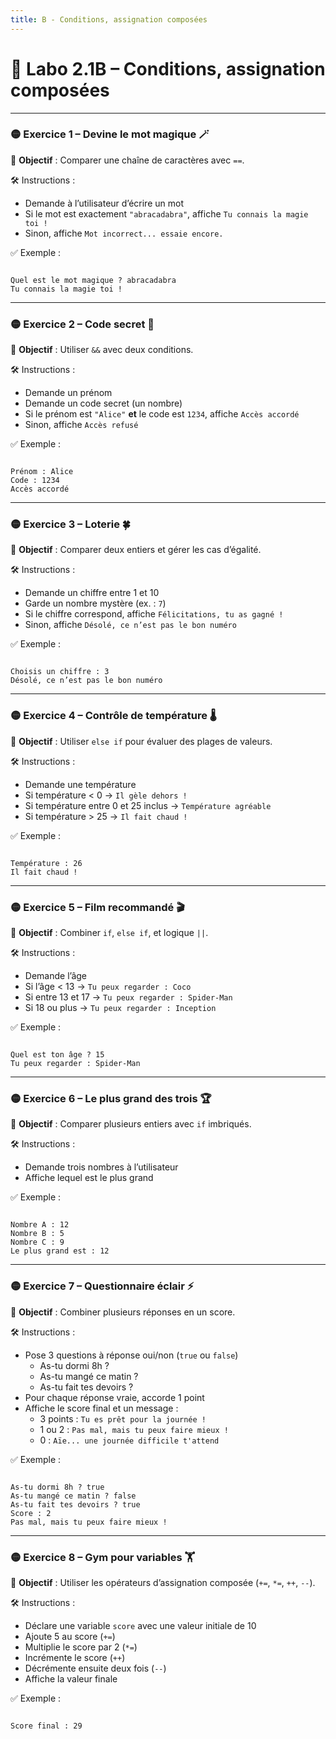 ```yaml
---
title: B - Conditions, assignation composées
---
```


# 🧪 Labo 2.1B – Conditions, assignation composées

---

### 🟡 Exercice 1 – Devine le mot magique 🪄

🎯 **Objectif** : Comparer une chaîne de caractères avec `==`.

🛠️ Instructions :

* Demande à l’utilisateur d’écrire un mot
* Si le mot est exactement `"abracadabra"`, affiche `Tu connais la magie toi !`
* Sinon, affiche `Mot incorrect... essaie encore.`

✅ Exemple :

```

Quel est le mot magique ? abracadabra
Tu connais la magie toi !

```

---

### 🟡 Exercice 2 – Code secret 🔐

🎯 **Objectif** : Utiliser `&&` avec deux conditions.

🛠️ Instructions :

* Demande un prénom
* Demande un code secret (un nombre)
* Si le prénom est `"Alice"` **et** le code est `1234`, affiche `Accès accordé`
* Sinon, affiche `Accès refusé`

✅ Exemple :

```

Prénom : Alice
Code : 1234
Accès accordé

```

---

### 🟡 Exercice 3 – Loterie 🍀

🎯 **Objectif** : Comparer deux entiers et gérer les cas d’égalité.

🛠️ Instructions :

* Demande un chiffre entre 1 et 10
* Garde un nombre mystère (ex. : `7`)
* Si le chiffre correspond, affiche `Félicitations, tu as gagné !`
* Sinon, affiche `Désolé, ce n’est pas le bon numéro`

✅ Exemple :

```

Choisis un chiffre : 3
Désolé, ce n’est pas le bon numéro

```

---

### 🟡 Exercice 4 – Contrôle de température 🌡️

🎯 **Objectif** : Utiliser `else if` pour évaluer des plages de valeurs.

🛠️ Instructions :

* Demande une température
* Si température < 0 → `Il gèle dehors !`
* Si température entre 0 et 25 inclus → `Température agréable`
* Si température > 25 → `Il fait chaud !`

✅ Exemple :

```

Température : 26
Il fait chaud !

```

---

### 🟡 Exercice 5 – Film recommandé 🎬

🎯 **Objectif** : Combiner `if`, `else if`, et logique `||`.

🛠️ Instructions :

* Demande l’âge
* Si l’âge < 13 → `Tu peux regarder : Coco`
* Si entre 13 et 17 → `Tu peux regarder : Spider-Man`
* Si 18 ou plus → `Tu peux regarder : Inception`

✅ Exemple :

```

Quel est ton âge ? 15
Tu peux regarder : Spider-Man

```

---

### 🟡 Exercice 6 – Le plus grand des trois 🏆

🎯 **Objectif** : Comparer plusieurs entiers avec `if` imbriqués.

🛠️ Instructions :

* Demande trois nombres à l’utilisateur
* Affiche lequel est le plus grand

✅ Exemple :

```

Nombre A : 12
Nombre B : 5
Nombre C : 9
Le plus grand est : 12

```

---

### 🟡 Exercice 7 – Questionnaire éclair ⚡

🎯 **Objectif** : Combiner plusieurs réponses en un score.

🛠️ Instructions :

* Pose 3 questions à réponse oui/non (`true` ou `false`)
  - As-tu dormi 8h ?
  - As-tu mangé ce matin ?
  - As-tu fait tes devoirs ?
* Pour chaque réponse vraie, accorde 1 point
* Affiche le score final et un message :
  - 3 points : `Tu es prêt pour la journée !`
  - 1 ou 2 : `Pas mal, mais tu peux faire mieux !`
  - 0 : `Aïe... une journée difficile t'attend`

✅ Exemple :

```

As-tu dormi 8h ? true
As-tu mangé ce matin ? false
As-tu fait tes devoirs ? true
Score : 2
Pas mal, mais tu peux faire mieux !

```
---
### 🟡 Exercice 8 – Gym pour variables 🏋️

🎯 **Objectif** : Utiliser les opérateurs d’assignation composée (`+=`, `*=`, `++`, `--`).

🛠️ Instructions :

* Déclare une variable `score` avec une valeur initiale de 10
* Ajoute 5 au score (`+=`)
* Multiplie le score par 2 (`*=`)
* Incrémente le score (`++`)
* Décrémente ensuite deux fois (`--`)
* Affiche la valeur finale

✅ Exemple :

```

Score final : 29

```

